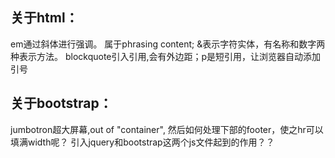 ## 关于html：
em通过斜体进行强调。 属于phrasing content;
&表示字符实体，有名称和数字两种表示方法。
blockquote引入引用,会有外边距；p是短引用，让浏览器自动添加引号

## 关于bootstrap：
jumbotron超大屏幕,out of "container", 然后如何处理下部的footer，使之hr可以填满width呢？
引入jquery和bootstrap这两个js文件起到的作用？？


